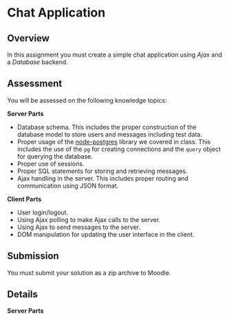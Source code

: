 # Chat Application
## Overview
In this assignment you must create a simple chat application using
*Ajax* and a *Database* backend. 

## Assessment
You will be assessed on the following knowledge topics:

**Server Parts**

- Database schema. This includes the proper construction of the
  database model to store users and messages including test data.
- Proper usage of the [node-postgres][pg] library we covered in
  class. This includes the use of the `pg` for creating connections
  and the `query` object for querying the database.
- Proper use of sessions.
- Proper SQL statements for storing and retrieving messages.
- Ajax handling in the server. This includes proper routing and
  communication using JSON format.

**Client Parts**

- User login/logout.
- Using Ajax polling to make Ajax calls to the server.
- Using Ajax to send messages to the server.
- DOM manipulation for updating the user interface in the client.

## Submission
You must submit your solution as a zip archive to Moodle.

## Details
**Server Parts**

[pg]: https://github.com/brianc/node-postgres
[pg-wiki]: https://github.com/brianc/node-postgres/wiki
